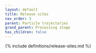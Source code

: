 ```yaml
---
layout: default
title: Release sites
nav_order: 3
parent: Particle trajectories
grand_parent: Processing stage
has_children: false
---
```

{% include definitions/release-sites.md %}